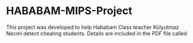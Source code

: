 # HABABAM-MIPS-Project
This project was developed to help Hababam Class teacher Külyutmaz Necmi detect cheating students. Details are included in the PDF file called 

